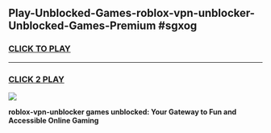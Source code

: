 
## Play-Unblocked-Games-roblox-vpn-unblocker-Unblocked-Games-Premium #sgxog
<h3>
<a href="https://premium.freeplayer.one?title=roblox-vpn-unblocker&ref=12M">CLICK TO PLAY</a></h3>
<hr>

<h3>
<a href="https://premium.freeplayer.one?title=roblox-vpn-unblocker&ref=12M">CLICK 2 PLAY</a>
  
</h3>

<a href="https://premium.freeplayer.one?title=roblox-vpn-unblocker&ref=12M"><img src="https://clearcache.store/games.png"></a>


**roblox-vpn-unblocker games unblocked: Your Gateway to Fun and Accessible Online Gaming**
